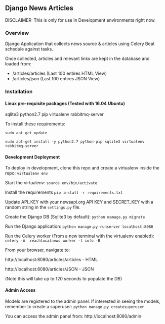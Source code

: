 ## Django News Articles

DISCLAIMER: This is only for use in Development environments right now.

### Overview
Django Application that collects news source & articles using Celery Beat schedule against tasks. 

Once collected, articles and relevant links are kept in the database and loaded from:

 - /articles/articles (Last 100 entires HTML View)
 - /articles/json	(Last 100 entires JSON View)

### Installation

#### Linux pre-requisite packages (Tested with 16.04 Ubuntu)

sqlite3
python2.7
pip
virtualenv
rabbitmq-server

To install these requirements: 

`sudo apt-get update`

`sudo apt-get install -y python2.7 python-pip sqlite3 virtualenv rabbitmq-server`

#### Development Deployment

To deploy in development, clone this repo and create a virtualenv inside the repo: `virtualenv env`

Start the virtualenv: `source env/bin/activate`

Install the requirements `pip install -r requirements.txt`

Update API_KEY with your newsapi.org API KEY and SECRET_KEY with a random string in the `settings.py` file.  

Create the Django DB (Sqlite3 by default): `python manage.py migrate`

Run the Django application: `python manage.py runserver localhost:8080`

Run the Celery worker (From a new terminal with the virtualenv enabled): `celery -A  reachlocalnews worker -l info -B`

From your browser, navigate to: 

http://localhost:8080/articles/articles - HTML

http://localhost:8080/articles/JSON 	- JSON

(Note this will take up to 120 seconds to populate the DB)

#### Admin Access
Models are registered to the admin panel. If interested in seeing the models, remember to create a superuser: `python manage.py createsuperuser`

You can access the admin panel from: http://localhost:8080/admin
